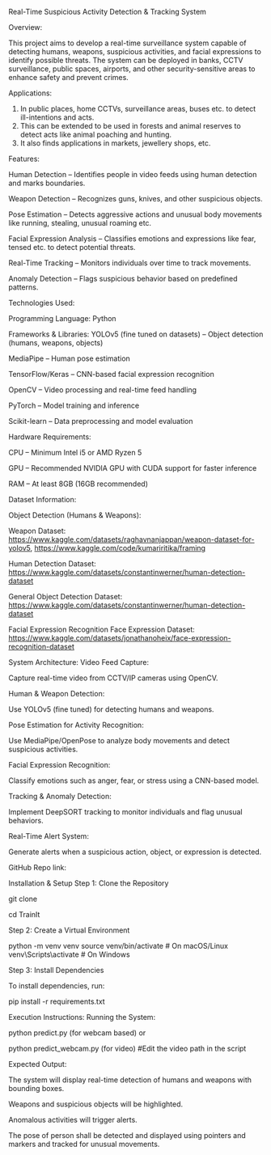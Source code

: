 Real-Time Suspicious Activity Detection & Tracking System

Overview:

This project aims to develop a real-time surveillance system capable of detecting humans, weapons, suspicious activities, and facial expressions to identify possible threats. The system can be deployed in banks, CCTV surveillance, public spaces, airports, and other security-sensitive areas to enhance safety and prevent crimes.

Applications:

1. In public places, home CCTVs, surveillance areas, buses etc. to detect ill-intentions and acts.
2. This can be extended to be used in forests and animal reserves to detect acts like animal poaching and hunting.
3. It also finds applications in markets, jewellery shops, etc.

Features:

Human Detection – Identifies people in video feeds using human detection and marks boundaries.

Weapon Detection – Recognizes guns, knives, and other suspicious objects.

Pose Estimation – Detects aggressive actions and unusual body movements like running, stealing, unusual roaming etc.

Facial Expression Analysis – Classifies emotions and expressions like fear, tensed etc. to detect potential threats.

Real-Time Tracking – Monitors individuals over time to track movements.

Anomaly Detection – Flags suspicious behavior based on predefined patterns.

Technologies Used:

Programming Language:
Python

Frameworks & Libraries:
YOLOv5 (fine tuned on datasets) – Object detection (humans, weapons, objects)

MediaPipe – Human pose estimation

TensorFlow/Keras – CNN-based facial expression recognition

OpenCV – Video processing and real-time feed handling

PyTorch – Model training and inference

Scikit-learn – Data preprocessing and model evaluation

Hardware Requirements:

CPU – Minimum Intel i5 or AMD Ryzen 5

GPU – Recommended NVIDIA GPU with CUDA support for faster inference

RAM – At least 8GB (16GB recommended)

Dataset Information:

Object Detection (Humans & Weapons):

Weapon Dataset: https://www.kaggle.com/datasets/raghavnanjappan/weapon-dataset-for-yolov5, https://www.kaggle.com/code/kumariritika/framing

Human Detection Dataset: https://www.kaggle.com/datasets/constantinwerner/human-detection-dataset

General Object Detection Dataset: https://www.kaggle.com/datasets/constantinwerner/human-detection-dataset

Facial Expression Recognition
Face Expression Dataset: https://www.kaggle.com/datasets/jonathanoheix/face-expression-recognition-dataset

System Architecture:
Video Feed Capture:

Capture real-time video from CCTV/IP cameras using OpenCV.

Human & Weapon Detection:

Use YOLOv5 (fine tuned) for detecting humans and weapons.

Pose Estimation for Activity Recognition:

Use MediaPipe/OpenPose to analyze body movements and detect suspicious activities.

Facial Expression Recognition:

Classify emotions such as anger, fear, or stress using a CNN-based model.

Tracking & Anomaly Detection:

Implement DeepSORT tracking to monitor individuals and flag unusual behaviors.

Real-Time Alert System:

Generate alerts when a suspicious action, object, or expression is detected.

GitHub Repo link: 

Installation & Setup
Step 1: Clone the Repository

git clone <your-github-repo-link>

cd TrainIt

Step 2: Create a Virtual Environment

python -m venv venv
source venv/bin/activate   # On macOS/Linux
venv\Scripts\activate      # On Windows

Step 3: Install Dependencies

To install dependencies, run:

pip install -r requirements.txt



Execution Instructions:
Running the System:

python predict.py (for webcam based)
or

python predict_webcam.py (for video) #Edit the video path in the script


Expected Output:

The system will display real-time detection of humans and weapons with bounding boxes.

Weapons and suspicious objects will be highlighted.

Anomalous activities will trigger alerts.

The pose of person shall be detected and displayed using pointers and markers and tracked for unusual movements.

